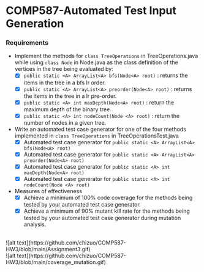# COMP587-Automated Test Input Generation
### Requirements
- Implement the methods for `class TreeOperations` in TreeOperations.java while using `class Node` in Node.java as the class definition of the vertices in the tree being evaluated by:
  - [x] `public static <A> ArrayList<A> bfs(Node<A> root)` : returns the items in the tree in a bfs lr order.
  - [x] `public static <A> ArrayList<A> preorder(Node<A> root)` : returns the items in the tree in a lr pre-order.
  - [x] `public static <A> int maxDepth(Node<A> root)` : return the maximum depth of the binary tree.
  - [X] `public static <A> int nodeCount(Node <A> root)` : return the number of nodes in a given tree.
- Write an automated test case generator for one of the four methods implemented in `class TreeOperations` in TreeOperationsTest.java
  - [X] Automated test case generator for `public static <A> ArrayList<A> bfs(Node<A> root)`
  - [X] Automated test case generator for `public static <A> ArrayList<A> preorder(Node<A> root)`
  - [X] Automated test case generator for `public static <A> int maxDepth(Node<A> root)`
  - [X] Automated test case generator for `public static <A> int nodeCount(Node <A> root)`
- Measures of effectiveness
  - [x] Achieve a minimum of 100% code coverage for the methods being tested by your automated test case generator.
  - [X] Achieve a minimum of 90% mutant kill rate for the methods being tested by your automated test case generator during mutation analysis.
<br>
  ![alt text](https://github.com/chizuo/COMP587-HW3/blob/main/Assignment3.gif)
  <br>
  ![alt text](https://github.com/chizuo/COMP587-HW3/blob/main/coverage_mutation.gif)
